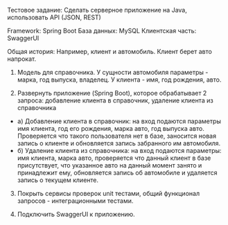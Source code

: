 Тестовое задание:
Сделать серверное приложение на Java, использовать API (JSON, REST)

Framework: Spring Boot
База данных: MySQL
Клиентская часть: SwaggerUI

Общая история: Например, клиент и автомобиль. Клиент берет авто напрокат.

1) Модель для справочника. 
 У сущности автомобиля параметры - марка, год выпуска, владелец.
 У клиента - имя, год рождения, авто.
 
2) Развернуть приложение (Spring Boot), которое обрабатывает 2 запроса: 
добавление клиента в справочник, удаление клиента из справочника
- а) Добавление клиента в справочник: на вход подаются параметры имя клиента, год его рождения, марка авто, год выпуска авто.
 Проверяется что такого пользователя нет в базе, заносится новая запись о клиенте и обновляется запись забранного им автомобиля.
- б) Удаление клиента из справочника: на вход подаются параметры: имя клиента, марка авто,
 проверяется что данный клиент в базе присутствует, что указанное авто на данный момент занято и принадлежит ему,
 обновляется запись об автомобиле и удаляется запись о текущем клиенте.
 
3) Покрыть сервисы проверок unit тестами, общий функционал запросов - интеграционными тестами.

4) Подключить SwaggerUI к приложению.

